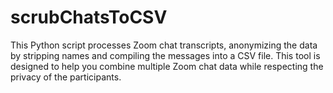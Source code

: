 # scrubChatsToCSV
This Python script processes Zoom chat transcripts, anonymizing the data by stripping names and compiling the messages into a CSV file. This tool is designed to help you combine multiple Zoom chat data while respecting the privacy of the participants. 
